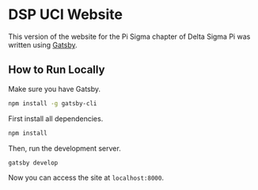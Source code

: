 # DSP UCI Website

This version of the website for the Pi Sigma chapter of Delta Sigma Pi was written using [Gatsby](https://www.gatsbyjs.org).

## How to Run Locally

Make sure you have Gatsby.

```sh
npm install -g gatsby-cli
```

First install all dependencies.

```sh
npm install
```

Then, run the development server.

```sh
gatsby develop
```

Now you can access the site at `localhost:8000`.
